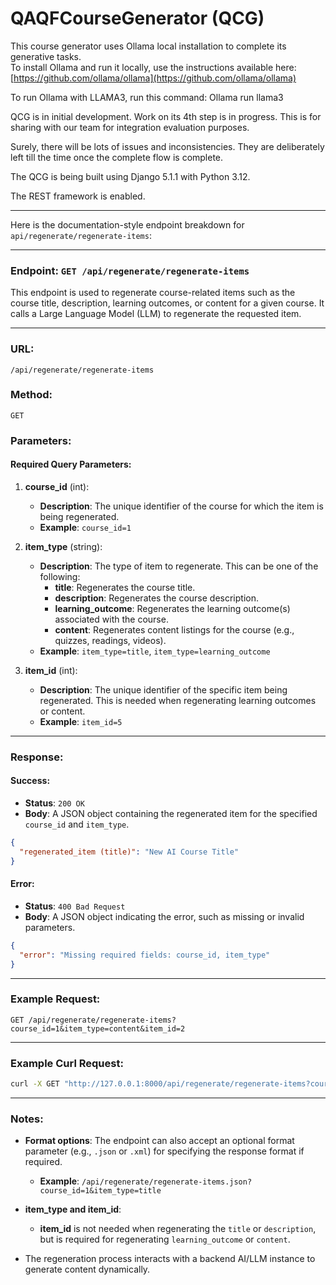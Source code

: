# QAQFCourseGenerator (QCG)

This course generator uses Ollama local installation to complete its generative tasks.  
To install Ollama and run it locally, use the instructions available here:  
[https://github.com/ollama/ollama](https://github.com/ollama/ollama)

To run Ollama with LLAMA3, run this command:
Ollama run llama3



QCG is in initial development. Work on its 4th step is in progress. This is for sharing with our team for integration evaluation purposes.

Surely, there will be lots of issues and inconsistencies. They are deliberately left till the time once the complete flow is complete.

The QCG is being built using Django 5.1.1 with Python 3.12.

The REST framework is enabled.


--------

Here is the documentation-style endpoint breakdown for `api/regenerate/regenerate-items`:

---

### Endpoint: `GET /api/regenerate/regenerate-items`

This endpoint is used to regenerate course-related items such as the course title, description, learning outcomes, or content for a given course. It calls a Large Language Model (LLM) to regenerate the requested item.

---

### URL:
`/api/regenerate/regenerate-items`

### Method:
`GET`

### Parameters:

#### Required Query Parameters:
1. **course_id** (int):
   - **Description**: The unique identifier of the course for which the item is being regenerated.
   - **Example**: `course_id=1`

2. **item_type** (string):
   - **Description**: The type of item to regenerate. This can be one of the following:
     - **title**: Regenerates the course title.
     - **description**: Regenerates the course description.
     - **learning_outcome**: Regenerates the learning outcome(s) associated with the course.
     - **content**: Regenerates content listings for the course (e.g., quizzes, readings, videos).
   - **Example**: `item_type=title`, `item_type=learning_outcome`

3. **item_id** (int):
   - **Description**: The unique identifier of the specific item being regenerated. This is needed when regenerating learning outcomes or content.
   - **Example**: `item_id=5`

---

### Response:

#### Success:
- **Status**: `200 OK`
- **Body**: A JSON object containing the regenerated item for the specified `course_id` and `item_type`.

```json
{
  "regenerated_item (title)": "New AI Course Title"
}
```

#### Error:
- **Status**: `400 Bad Request`
- **Body**: A JSON object indicating the error, such as missing or invalid parameters.

```json
{
  "error": "Missing required fields: course_id, item_type"
}
```

---

### Example Request:

```http
GET /api/regenerate/regenerate-items?course_id=1&item_type=content&item_id=2
```

---

### Example Curl Request:

```bash
curl -X GET "http://127.0.0.1:8000/api/regenerate/regenerate-items?course_id=1&item_type=title"
```

---

### Notes:
- **Format options**: The endpoint can also accept an optional format parameter (e.g., `.json` or `.xml`) for specifying the response format if required.
   - **Example**: `/api/regenerate/regenerate-items.json?course_id=1&item_type=title`

- **item_type and item_id**:
  - **item_id** is not needed when regenerating the `title` or `description`, but is required for regenerating `learning_outcome` or `content`.
  
- The regeneration process interacts with a backend AI/LLM instance to generate content dynamically.
